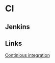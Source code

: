 # CI

## Jenkins

## Links

[Continious integration](https://korben.info/retour-dexperience-de-lintegration-continue-rjtalk.html)
